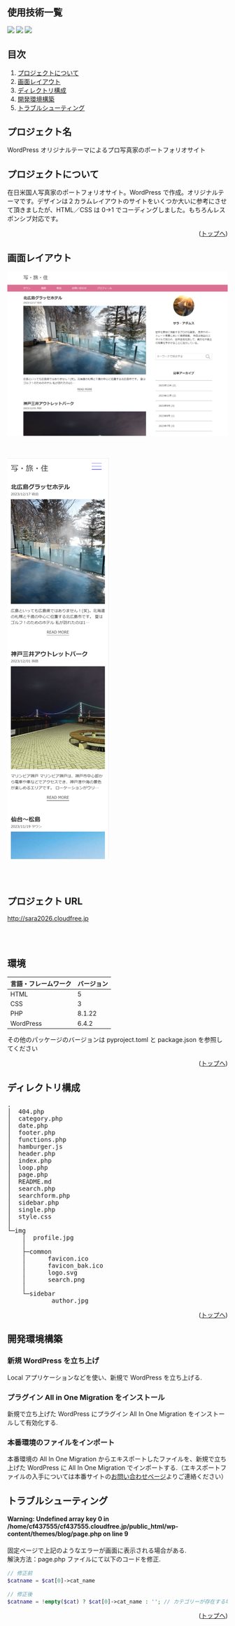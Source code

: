<div id="top"></div>

## 使用技術一覧

<!-- シールド一覧 -->
<!-- 該当するプロジェクトの中から任意のものを選ぶ-->
<p style="display: inline">
  <!-- フロントエンドのフレームワーク一覧 -->
  <img src="https://img.shields.io/badge/-CSS-000000.svg?logo=css.js&style=for-the-badge">
  <img src="https://img.shields.io/badge/-HTML-000000.svg?logo=HTML.js&style=for-the-badge">
  <!-- バックエンドの言語一覧 -->
  <img src="https://img.shields.io/badge/-WordPress-000000.svg?logo=WordPress&style=for-the-badge">
  <!-- ミドルウェア一覧 -->

</p>

## 目次

1. [プロジェクトについて](#プロジェクトについて)
2. [画面レイアウト](#画面レイアウト)
3. [ディレクトリ構成](#ディレクトリ構成)
4. [開発環境構築](#開発環境構築)
5. [トラブルシューティング](#トラブルシューティング)

<!-- プロジェクト名を記載 -->

## プロジェクト名

WordPress オリジナルテーマによるプロ写真家のポートフォリオサイト

<!-- プロジェクトについて -->

## プロジェクトについて

在日米国人写真家のポートフォリオサイト。WordPress で作成。オリジナルテーマです。デザインは２カラムレイアウトのサイトをいくつか大いに参考にさせて頂きましたが、HTML／CSS は 0→1 でコーディングしました。もちろんレスポンシブ対応です。

<!-- プロジェクトの概要を記載 -->

<p align="right">(<a href="#top">トップへ</a>)</p>

## 画面レイアウト

![Alt text](image-3.png)
<br /><br /><br />

![Alt text](image-2.png)

<br /><br />

## プロジェクト URL

http://sara2026.cloudfree.jp

<br /><br />

## 環境

<!-- 言語、フレームワーク、ミドルウェア、インフラの一覧とバージョンを記載 -->

| 言語・フレームワーク | バージョン |
| -------------------- | ---------- |
| HTML                 | 5          |
| CSS                  | 3          |
| PHP                  | 8.1.22     |
| WordPress            | 6.4.2      |

その他のパッケージのバージョンは pyproject.toml と package.json を参照してください

<p align="right">(<a href="#top">トップへ</a>)</p>

## ディレクトリ構成

<!-- Treeコマンドを使ってディレクトリ構成を記載 -->
<pre>
.
│  404.php
│  category.php
│  date.php
│  footer.php
│  functions.php
│  hamburger.js
│  header.php
│  index.php
│  loop.php
│  page.php
│  README.md
│  search.php
│  searchform.php
│  sidebar.php
│  single.php
│  style.css
│
└─img
    │  profile.jpg
    │
    ├─common
    │      favicon.ico
    │      favicon_bak.ico
    │      logo.svg
    │      search.png
    │
    └─sidebar
            author.jpg
</pre>
<p align="right">(<a href="#top">トップへ</a>)</p>

## 開発環境構築

<!-- コンテナの作成方法、パッケージのインストール方法など、開発環境構築に必要な情報を記載 -->

### 新規 WordPress を立ち上げ

Local アプリケーションなどを使い、新規で WordPress を立ち上げる.

### プラグイン All in One Migration をインストール

新規で立ち上げた WordPress にプラグイン All In One Migration をインストールして有効化する.

### 本番環境のファイルをインポート

本番環境の All In One Migration からエキスポートしたファイルを、新規で立ち上げた WordPress に All In One Migration でインポートする.（エキスポートファイルの入手については本番サイトの[お問い合わせページ](http://cf437555.cloudfree.jp/contact/)よりご連絡ください）

## トラブルシューティング

#### Warning: Undefined array key 0 in /home/cf437555/cf437555.cloudfree.jp/public_html/wp-content/themes/blog/page.php on line 9

固定ページで上記のようなエラーが画面に表示される場合がある.
<br />
解決方法：page.php ファイルにて以下のコードを修正.

```php
// 修正前
$catname = $cat[0]->cat_name
```

```php
// 修正後
$catname = !empty($cat) ? $cat[0]->cat_name : ''; // カテゴリーが存在する場合のみアクセス
```

<p align="right">(<a href="#top">トップへ</a>)</p>

